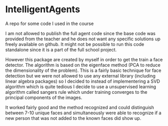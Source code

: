 # IntelligentAgents
A repo for some code I used in the course

I am not allowed to publish the full agent code since the base code was provided from the
teacher and he does not want any specific solutions up freely available on github. It 
might not be possible to run this code standalone since it is a part of the full school 
project.

However this package are created by myself in order to get the train a face detector. The
algorithm is based on the eigenface method (PCA to reduce the dimensionality of the 
problem). This is a fairly basic technique for face detection but we were not allowed to 
use any external library (including linear algebra packages) so I decided to instead of 
implementering a SVD algorithm which is quite tedious I decide to use a unsupervised 
learning algorithm called sangers rule which under training converges to the principal 
components of the images. 

It worked fairly good and the method recognized and could distinguish between 7-10 unique 
faces and simultaneously were able to recognize if a new person that was not added to the 
known faces did show up.



